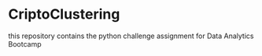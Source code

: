 # CriptoClustering
this repository contains the python challenge assignment for Data Analytics Bootcamp 
